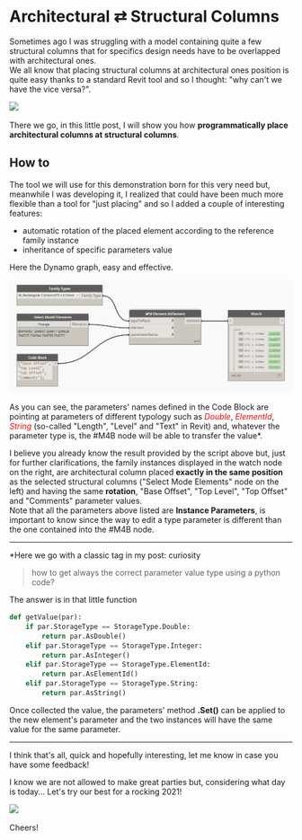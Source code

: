 <!-- {
"createdAt": "Dec 31, 2020",
"title": "Architectural ⇄ Structural Columns",
"tags": ["Dynamo", "Python"],
"votes": 0,
"views": 257,
"published": true
} -->

# Architectural ⇄ Structural Columns

Sometimes ago I was struggling with a model containing quite a few structural columns that for specifics design needs have to be overlapped with architectural ones. <br />
We all know that placing structural columns at architectural ones position is quite easy thanks to a standard Revit tool and so I thought: "why can't we have the vice versa?".

![](https://media3.giphy.com/media/xKSB7TTLav6g0/giphy.gif)

There we go, in this little post, I will show you how **programmatically place architectural columns at structural columns**.

## How to

The tool we will use for this demonstration born for this very need but, meanwhile I was developing it, I realized that could have been much more flexible than a tool for "just placing" and so I added a couple of interesting features:

- automatic rotation of the placed element according to the reference family instance
- inheritance of specific parameters value

Here the Dynamo graph, easy and effective.

![dynamo-graph](media/arc-str-column-graph.png)

As you can see, the parameters' names defined in the Code Block are pointing at parameters of different typology such as <i style="color:red">Double</i>, <i style="color:red">ElementId</i>, <i style="color:red">String</i> (so-called "Length", "Level" and "Text" in Revit) and, whatever the parameter type is, the #M4B node will be able to transfer the value\*.

I believe you already know the result provided by the script above but, just for further clarifications, the family instances displayed in the watch node on the right, are architectural column placed **exactly in the same position** as the selected structural columns ("Select Mode Elements" node on the left) and having the same **rotation**, "Base Offset", "Top Level", "Top Offset" and "Comments" parameter values. <br />
Note that all the parameters above listed are **Instance Parameters**, is important to know since the way to edit a type parameter is different than the one contained into the #M4B node.

---

\*Here we go with a classic tag in my post: curiosity

> how to get always the correct parameter value type using a python code?

The answer is in that little function

```python
def getValue(par):
    if par.StorageType == StorageType.Double:
        return par.AsDouble()
    elif par.StorageType == StorageType.Integer:
        return par.AsInteger()
    elif par.StorageType == StorageType.ElementId:
        return par.AsElementId()
    elif par.StorageType == StorageType.String:
        return par.AsString()
```

Once collected the value, the parameters' method **.Set()** can be applied to the new element's parameter and the two instances will have the same value for the same parameter.

---

I think that's all, quick and hopefully interesting, let me know in case you have some feedback!

I know we are not allowed to make great parties but, considering what day is today... Let's try our best for a rocking 2021!

![](https://media2.giphy.com/media/UO95NWY0PmoWk/giphy.gif)

Cheers!
